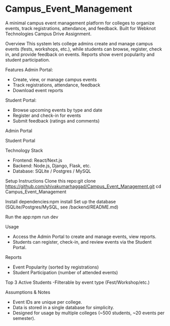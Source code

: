 # Campus_Event_Management
A minimal campus event management platform for colleges to organize events, track registrations, attendance, and feedback. Built for Webknot Technologies Campus Drive Assignment.

Overview
This system lets college admins create and manage campus events (fests, workshops, etc.), while students can browse, register, check in, and provide feedback on events. Reports show event popularity and student participation.

Features
Admin Portal:
- Create, view, or manage campus events
- Track registrations, attendance, feedback
- Download event reports

Student Portal:
- Browse upcoming events by type and date
- Register and check-in for events
- Submit feedback (ratings and comments)
  
Admin Portal


Student Portal

Technology Stack
- Frontend: React/Next.js
- Backend:  Node.js, Django, Flask, etc.
- Database: SQLite / Postgres / MySQL

Setup Instructions
Clone this repo:git clone https://github.com/shivakumarhaggad/Campus_Event_Management.git
cd Campus_Event_Management

Install dependencies:npm install
Set up the database (SQLite/Postgres/MySQL, see /backend/README.md)

Run the app:npm run dev

Usage
- Access the Admin Portal to create and manage events, view reports.
- Students can register, check-in, and review events via the Student Portal.

Reports
- Event Popularity (sorted by registrations)
- Student Participation (number of attended events)

Top 3 Active Students
-Filterable by event type (Fest/Workshop/etc.)

Assumptions & Notes
- Event IDs are unique per college.
- Data is stored in a single database for simplicity.
- Designed for usage by multiple colleges (~500 students, ~20 events per semester).
